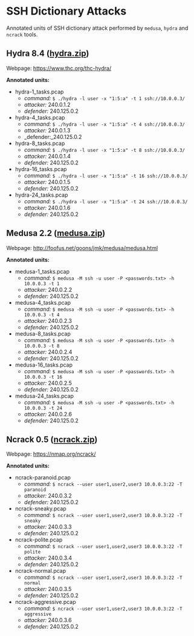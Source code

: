 # SSH Dictionary Attacks

Annotated units of SSH dictionary attack performed by `medusa`, `hydra` and `ncrack` tools.

## Hydra 8.4 ([hydra.zip](hydra.zip))

Webpage: https://www.thc.org/thc-hydra/

**Annotated units:**
- hydra-1_tasks.pcap
    - _command:_ `$ ./hydra -l user -x "1:5:a" -t 1 ssh://10.0.0.3/`
    - _attacker:_ 240.0.1.2
    - _defender:_ 240.125.0.2    
- hydra-4_tasks.pcap
    - _command:_ `$ ./hydra -l user -x "1:5:a" -t 4 ssh://10.0.0.3/`
    - _attacker:_ 240.0.1.3
    - _defender:_240.125.0.2 
- hydra-8_tasks.pcap
    - _command:_ `$ ./hydra -l user -x "1:5:a" -t 8 ssh://10.0.0.3/`
    - _attacker:_ 240.0.1.4
    - _defender:_ 240.125.0.2 
- hydra-16_tasks.pcap
    - _command:_ `$ ./hydra -l user -x "1:5:a" -t 16 ssh://10.0.0.3/`
    - _attacker:_ 240.0.1.5
    - _defender:_ 240.125.0.2 
- hydra-24_tasks.pcap
    - _command:_ `$ ./hydra -l user -x "1:5:a" -t 24 ssh://10.0.0.3/`
    - _attacker:_ 240.0.1.6
    - _defender:_ 240.125.0.2 
    

## Medusa 2.2 ([medusa.zip](medusa.zip))    

Webpage: http://foofus.net/goons/jmk/medusa/medusa.html  

**Annotated units:**
- medusa-1_tasks.pcap
    - _command:_ `$ medusa -M ssh -u user -P <passwords.txt> -h 10.0.0.3 -t 1`
    - _attacker:_ 240.0.2.2
    - _defender:_ 240.125.0.2 
- medusa-4_tasks.pcap
    - _command:_ `$ medusa -M ssh -u user -P <passwords.txt> -h 10.0.0.3 -t 4`
    - _attacker:_ 240.0.2.3
    - _defender:_ 240.125.0.2 
- medusa-8_tasks.pcap
    - _command:_ `$ medusa -M ssh -u user -P <passwords.txt> -h 10.0.0.3 -t 8`
    - _attacker:_ 240.0.2.4
    - _defender:_ 240.125.0.2 
- medusa-16_tasks.pcap
    - _command:_ `$ medusa -M ssh -u user -P <passwords.txt> -h 10.0.0.3 -t 16`
    - _attacker:_ 240.0.2.5
    - _defender:_ 240.125.0.2 
- medusa-24_tasks.pcap
    - _command:_ `$ medusa -M ssh -u user -P <passwords.txt> -h 10.0.0.3 -t 24`
    - _attacker:_ 240.0.2.6
    - _defender:_ 240.125.0.2         

            
## Ncrack 0.5 ([ncrack.zip](ncrack.zip))

Webpage: https://nmap.org/ncrack/ 
            
**Annotated units:**
- ncrack-paranoid.pcap
    - _command:_ `$ ncrack --user user1,user2,user3 10.0.0.3:22 -T paranoid`
    - _attacker:_ 240.0.3.2
    - _defender:_ 240.125.0.2 
- ncrack-sneaky.pcap
    - _command:_ `$ ncrack --user user1,user2,user3 10.0.0.3:22 -T sneaky`
    - _attacker:_ 240.0.3.3
    - _defender:_ 240.125.0.2 
- ncrack-polite.pcap
    - _command:_ `$ ncrack --user user1,user2,user3 10.0.0.3:22 -T polite`
    - _attacker:_ 240.0.3.4
    - _defender:_ 240.125.0.2 
- ncrack-normal.pcap
    - _command:_ `$ ncrack --user user1,user2,user3 10.0.0.3:22 -T normal`
    - _attacker:_ 240.0.3.5
    - _defender:_ 240.125.0.2 
- ncrack-aggressive.pcap
    - _command:_ `$ ncrack --user user1,user2,user3 10.0.0.3:22 -T aggressive`
    - _attacker:_ 240.0.3.6
    - _defender:_ 240.125.0.2   
